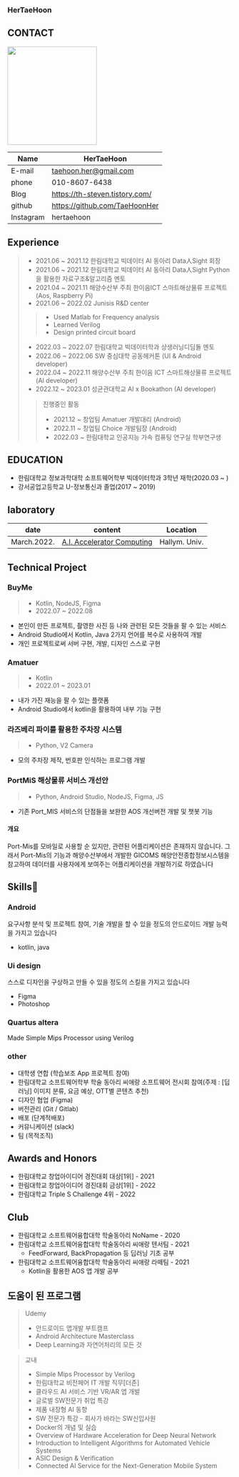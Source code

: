 ### HerTaeHoon

## CONTACT
<img src= "https://user-images.githubusercontent.com/107015573/207423248-f599a0a5-b62b-49a2-8f52-c3b8f1870da9.png" width="200" height="220">

|Name|HerTaeHoon|
|------|-----|
|E-mail|taehoon.her@gmail.com|
|phone|010-8607-6438|
|Blog|https://th-steven.tistory.com/|
|github|https://github.com/TaeHoonHer|
|Instagram|hertaehoon|

## Experience
> - 2021.06 ~ 2021.12 한림대학교 빅데이터 AI 동아리 Data人Sight 회장
> - 2021.06 ~ 2021.12 한림대학교 빅데이터 AI 동아리 Data人Sight Python을 활용한 자료구조&알고리즘 멘토
> - 2021.04 ~ 2021.11 해양수산부 주최 한이음ICT 스마트해상물류 프로젝트 (Aos, Raspberry Pi)
> - 2021.06 ~ 2022.02 Junisis R&D center 
>> - Used Matlab for Frequency analysis
>> - Learned Verilog
>> - Design printed circuit board
> - 2022.03 ~ 2022.07 한림대학교 빅데이터학과 상생러닝디딤돌 멘토
> - 2022.06 ~ 2022.06 SW 중심대학 공동헤커톤 (UI & Android developer)
> - 2022.04 ~ 2022.11 해양수산부 주최 한이음 ICT 스마트해상물류 프로젝트 (AI developer)
> - 2022.12 ~ 2023.01 성균관대학교 AI x Bookathon (AI developer)
>>진행중인 활동
>>- 2021.12 ~ 창업팀 Amatuer 개발대리 (Android)
>>- 2022.11 ~ 창업팀 Choice 개발팀장 (Android)
>>- 2022.03 ~  한림대학교 인공지능 가속 컴퓨팅 연구실 학부연구생

## EDUCATION
- 한림대학교 정보과학대학 소프트웨어학부 빅데이터학과 3학년 재학(2020.03 ~ )
- 강서공업고등학교 U-정보통신과 졸업(2017 ~ 2019)

## laboratory
|date|content|Location|
|------|-----|--------|
|March.2022.|[A.I. Accelerator Computing](https://sites.google.com/site/embeddedsochallymuniv/project)|Hallym. Univ.|

## Technical Project
### BuyMe
> - Kotlin, NodeJS, Figma
> - 2022.07 ~ 2022.08
- 본인이 만든 프로젝트, 촬영한 사진 등 나와 관련된 모든 것들을 팔 수 있는 서비스
- Android Studio에서 Kotlin, Java 2가지 언어를 복수로 사용하여 개발
- 개인 프로젝트로써 서버 구현, 개발, 디자인 스스로 구현

### Amatuer
> - Kotlin
> - 2022.01 ~ 2023.01
- 내가 가진 재능을 팔 수 있는 플랫폼
- Android Studio에서 kotlin을 활용하여 내부 기능 구현

### 라즈베리 파이를 활용한 주차장 시스템
> - Python, V2 Camera
- 모의 주차장 제작, 번호판 인식하는 프로그램 개발

### PortMiS 해상물류 서비스 개선안
> - Python, Android Studio, NodeJS, Figma, JS
- 기존 Port_MIS 서비스의 단점들을 보완한 AOS 개선버전 개발 및 챗봇 기능
#### 개요
Port-Mis를 모바일로 사용할 순 있지만, 관련된 어플리케이션은 존재하지 않습니다. 그래서 Port-Mis의 기능과 해양수산부에서 개발한 GICOMS 해양안전종합정보시스템을 참고하여 데이터를 사용자에게 보여주는 어플리케이션을 개발하기로 하였습니다

## Skills🌱
### Android
요구사항 분석 및 프로젝트 참여, 기술 개발을 할 수 있을 정도의 안드로이드 개발 능력을 가지고 있습니다
- kotlin, java

### Ui design
스스로 디자인을 구상하고 만들 수 있을 정도의 스킬을 가지고 있습니다
- Figma
- Photoshop

### Quartus altera
Made Simple Mips Processor using Verilog

### other
- 대학생 연합 (학습보조 App 프로젝트 참여)
- 한림대학교 소프트웨어학부 학술 동아리 씨애랑 소프트웨어 전시회 참여(주제 : [딥러닝] 이미지 분류, 요금 예상, OTT별 콘텐츠 추천)
- 디자인 협업 (Figma)
- 버전관리 (Git / Gitlab)
- 배포 (단계적배포)
- 커뮤니케이션 (slack)
- 팀 (목적조직)

## Awards and Honors
- 한림대학교 창업아이디어 경진대회 대상[1위] - 2021
- 한림대학교 창업아이디어 경진대회 금상[1위] - 2022
- 한림대학교 Triple S Challenge 4위 - 2022

## Club
- 한림대학교 소프트웨어융합대학 학술동아리 NoName - 2020
- 한림대학교 소프트웨어융합대학 학술동아리 씨애랑 텐서팀 - 2021
  - FeedForward, BackPropagation 등 딥러닝 기초 공부
- 한림대학교 소프트웨어융합대학 학술동아리 씨애랑 라떼팀 - 2021
  - Kotlin을 활용한 AOS 앱 개발 공부

## 도움이 된 프로그램
> Udemy
> - 안드로이드 앱개발 부트캠프
> - Android Architecture Masterclass
> - Deep Learning과 자연어처리의 모든 것

> 교내
> - Simple Mips Processor by Verilog
> - 한림대학교 비전페어 IT 개발 직무[더존]
> - 클라우드 AI 서비스 기반 VR/AR 앱 개발
> - 글로벌 SW전문가 취업 특강
> - 제품 내장형 AI 동향
> - SW 전문가 특강 - 회사가 바라는 SW신입사원
> - Docker의 개념 및 실습
> - Overview of Hardware Acceleration for Deep Neural Network
> - Introduction to Intelligent Algorithms for Automated Vehicle Systems
> - ASIC Design & Verification
> - Connected AI Service for the Next-Generation Mobile System
